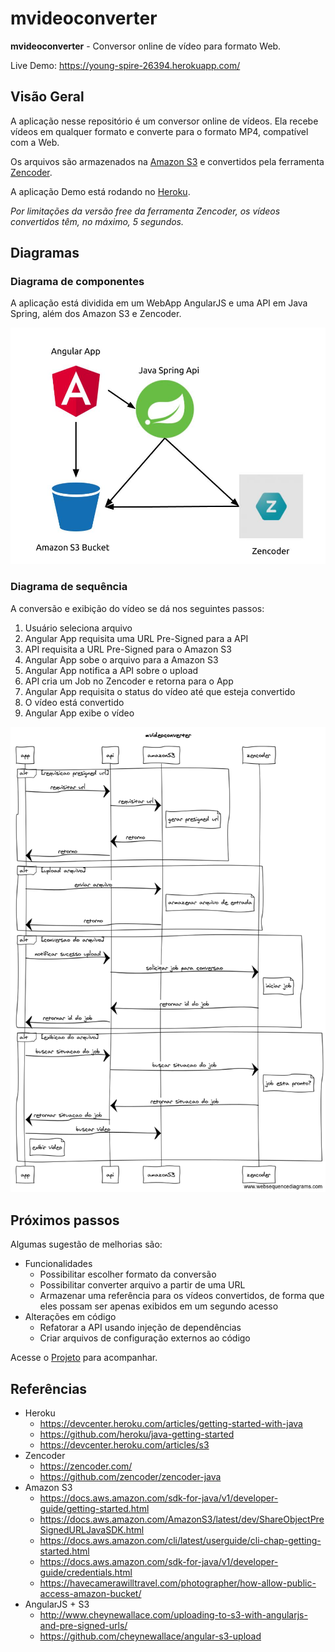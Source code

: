 # mvideoconverter

**mvideoconverter** - Conversor online de vídeo para formato Web.

Live Demo: https://young-spire-26394.herokuapp.com/

## Visão Geral
A aplicação nesse repositório é um conversor online de vídeos. Ela recebe vídeos em qualquer formato e converte para o formato MP4, compatível com a Web.

Os arquivos são armazenados na [Amazon S3](https://aws.amazon.com/s3/) e convertidos pela ferramenta [Zencoder](https://zencoder.com/). 

A aplicação Demo está rodando no [Heroku](http://www.heroku.com).

*Por limitações da versão free da ferramenta Zencoder, os vídeos convertidos têm, no máximo, 5 segundos.*

## Diagramas

### Diagrama de componentes
A aplicação está dividida em um WebApp AngularJS e uma API em Java Spring, além dos Amazon S3 e Zencoder.

![Componentes](/docs/componentes.jpg)


### Diagrama de sequência
A conversão e exibição do vídeo se dá nos seguintes passos:

1. Usuário seleciona arquivo
1. Angular App requisita uma URL Pre-Signed para a API
1. API requisita a URL Pre-Signed para o Amazon S3
1. Angular App sobe o arquivo para a Amazon S3
1. Angular App notifica a API sobre o upload
1. API cria um Job no Zencoder e retorna para o App
1. Angular App requisita o status do vídeo até que esteja convertido
1. O vídeo está convertido
1. Angular App exibe o vídeo

![Sequência](/docs/sequencia.png)

## Próximos passos
Algumas sugestão de melhorias são:
* Funcionalidades
	* Possibilitar escolher formato da conversão
	* Possibilitar converter arquivo a partir de uma URL
	* Armazenar uma referência para os vídeos convertidos, de forma que eles possam ser apenas exibidos em um segundo acesso	
* Alterações em código
	* Refatorar a API usando injeção de dependências
	* Criar arquivos de configuração externos ao código
	
Acesse o [Projeto](https://github.com/matheusaraujo/mvideoconverter/projects/1) para acompanhar.

## Referências
* Heroku
	* https://devcenter.heroku.com/articles/getting-started-with-java
	* https://github.com/heroku/java-getting-started
	* https://devcenter.heroku.com/articles/s3
* Zencoder
	* https://zencoder.com/
	* https://github.com/zencoder/zencoder-java
* Amazon S3
	* https://docs.aws.amazon.com/sdk-for-java/v1/developer-guide/getting-started.html
	* https://docs.aws.amazon.com/AmazonS3/latest/dev/ShareObjectPreSignedURLJavaSDK.html
	* https://docs.aws.amazon.com/cli/latest/userguide/cli-chap-getting-started.html
	* https://docs.aws.amazon.com/sdk-for-java/v1/developer-guide/credentials.html
	* https://havecamerawilltravel.com/photographer/how-allow-public-access-amazon-bucket/
* AngularJS + S3
	* http://www.cheynewallace.com/uploading-to-s3-with-angularjs-and-pre-signed-urls/
	* https://github.com/cheynewallace/angular-s3-upload